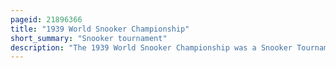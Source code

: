 ```yaml
---
pageid: 21896366
title: "1939 World Snooker Championship"
short_summary: "Snooker tournament"
description: "The 1939 World Snooker Championship was a Snooker Tournament held at Thurston's Hall in london England from 23 January to 4 March 1939. It was the thirteenth Edition of the World Snooker Championship. Joe Davis retained the Title he held since 1927. In the best-of-73-frames final against Sidney Smith, Davis won the Match 43–30, securing the Victory at 37-25 earlier in the Match. Fred Davis set a new Championship highest Break by compiling a 113 in the 22nd Frame of his 1417 semi-final Defeat to his Brother Joe Davis."
---
```

